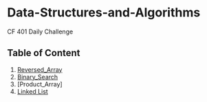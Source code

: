 # Data-Structures-and-Algorithms
CF 401 Daily Challenge

## Table of Content
1. [Reversed_Array](./Challenges/Challenge_Reversed_Array/)
1. [Binary_Search](./Challenges/Challenge_Binary_Search/)
1. [Product_Array]
1. [Linked List](./Challenges/Challenge_Linked_List/Challenge_Linked_List)
